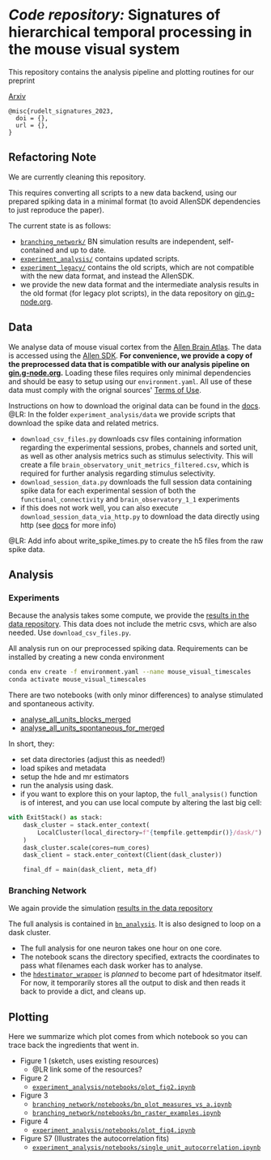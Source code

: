 # _Code repository:_ Signatures of hierarchical temporal processing in the mouse visual system


This repository contains the analysis pipeline and plotting routines for our preprint

[Arxiv]()

```
@misc{rudelt_signatures_2023,
  doi = {},
  url = {},
}
```

## Refactoring Note

We are currently cleaning this repository.

This requires converting all scripts to a new data backend, using our prepared spiking data in a minimal format (to avoid AllenSDK dependencies to just reproduce the paper).

The current state is as follows:

- [`branching_network/`](branching_network) BN simulation results are independent, self-contained and up to date.
- [`experiment_analysis/`](experiment_analysis) contains updated scripts.
- [`experiment_legacy/`](experiment_legacy) contains the old scripts, which are not compatible with the new data format, and instead the AllenSDK.
- we provide the new data format and the intermediate analysis results in the old format (for legacy plot scripts), in the data repository on [gin.g-node.org](https://gin.g-node.org/pspitzner/mouse_visual_timescales).


## Data

We analyse data of mouse visual cortex from the [Allen Brain Atlas](https://atlas.brain-map.org/). The data is accessed using the [Allen SDK](http://alleninstitute.github.io/AllenSDK/install.html).
**For convenience, we provide a copy of the preprocessed data that is compatible with
our analysis pipeline on [gin.g-node.org](https://gin.g-node.org/pspitzner/mouse_visual_timescales).**
Loading these files requires only minimal dependencies and should be easy to setup using our `environment.yaml`. All use of these data must comply with the orignal sources' [Terms of Use](https://alleninstitute.org/terms-of-use/).

Instructions on how to download the original data can be found in the [docs](https://allensdk.readthedocs.io/en/latest/visual_coding_neuropixels.html).
@LR: In the folder `experiment_analysis/data` we provide scripts that download the spike data and related metrics.

- `download_csv_files.py` downloads csv files containing information regarding the experimental sessions, probes, channels and sorted unit, as well as other analysis metrics such as stimulus selectivity. This will create a file `brain_observatory_unit_metrics_filtered.csv`, which is required for further analysis regarding stimulus selectivity.
- `download_session_data.py` downloads the full session data containing spike data for each experimental session of both the `functional_connectivity` and `brain_observatory_1_1` experiments
- if this does not work well, you can also execute `download_session_data_via_http.py` to download the data directly using http (see [docs](https://allensdk.readthedocs.io/en/latest/visual_coding_neuropixels.html) for more info)

@LR: Add info about write_spike_times.py to create the h5 files from the raw spike data.

## Analysis

### Experiments

Because the analysis takes some compute, we provide the [results in the data repository](https://gin.g-node.org/pspitzner/mouse_visual_timescales/src/6f278b915440a63988e0cbf658ed22150fec2538/experiment_analysis/dat/all_units_merged_blocks_with_spont.h5).
This data does not include the metric csvs, which are also needed. Use `download_csv_files.py`.

All analysis run on our preprocessed spiking data. Requirements can be installed
by creating a new conda environment

```bash
conda env create -f environment.yaml --name mouse_visual_timescales
conda activate mouse_visual_timescales
```

There are two notebooks (with only minor differences) to analyse stimulated and spontaneous activity.

- [analyse_all_units_blocks_merged](/experiment_analysis/notebooks/analyse_all_units_blocks_merged.ipynb)
- [analyse_all_units_spontaneous_for_merged](/experiment_analysis/notebooks/analyse_all_units_spontaneous_for_merged.ipynb)

In short, they:

- set data directories (adjust this as needed!)
- load spikes and metadata
- setup the hde and mr estimators
- run the analysis using dask.
- if you want to explore this on your laptop, the `full_analysis()` function is of interest, and you can use local compute by altering the last big cell:

```python
with ExitStack() as stack:
    dask_cluster = stack.enter_context(
        LocalCluster(local_directory=f"{tempfile.gettempdir()}/dask/")
    )
    dask_cluster.scale(cores=num_cores)
    dask_client = stack.enter_context(Client(dask_cluster))

    final_df = main(dask_client, meta_df)
```

### Branching Network

We again provide the simulation [results in the data repository](https://gin.g-node.org/pspitzner/mouse_visual_timescales/src/6f278b915440a63988e0cbf658ed22150fec2538/branching_network/dat/res_dset_bn_code_cleaned_merged.zarr.zip)

The full analysis is contained in [`bn_analysis`](/branching_network/notebooks/bn_analysis.ipynb).
It is also designed to loop on a dask cluster.

- The full analysis for one neuron takes one hour on one core.
- The notebook scans the directory specified, extracts the coordinates to pass what filenames each dask worker has to analyse.
- the [`hdestimator_wrapper`](/branching_network/ana/hdestimator_wrapper.py) is _planned_ to become part of hdesitmator itself. For now, it temporarily stores all the output to disk and then reads it back to provide a dict, and cleans up.


## Plotting

Here we summarize which plot comes from which notebook so you can trace back the ingredients that went in.

- Figure 1 (sketch, uses existing resources)
  - @LR link some of the resources?
- Figure 2
  - [`experiment_analysis/notebooks/plot_fig2.ipynb`](/experiment_analysis/notebooks/plot_fig2.ipynb)
- Figure 3
  + [`branching_network/notebooks/bn_plot_measures_vs_a.ipynb`](/branching_network/notebooks/bn_plot_measures_vs_a.ipynb)
  + [`branching_network/notebooks/bn_raster_examples.ipynb`](/branching_network/notebooks/bn_raster_examples.ipynb)
- Figure 4
  + [`experiment_analysis/notebooks/plot_fig4.ipynb`](/experiment_analysis/notebooks/plot_fig4.ipynb)
- Figure S7 (Illustrates the autocorrelation fits)
  + [`experiment_analysis/notebooks/single_unit_autocorrelation.ipynb`](/experiment_analysis/notebooks/single_unit_autocorrelation.ipynb)



